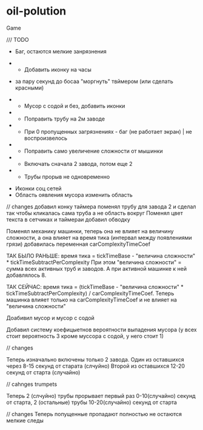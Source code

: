 # oil-polution
Game


/// TODO
- Баг, остаются мелкие занрязнения 
+ - Добавить иконку на часы 
- за пару секунд до босаа "моргнуть" твймером (или сделать красными)
+ - Мусор с содой и без, добавить иконки
+ - Поправить трубу на 2м заводе 
+ - При 0 пропущенных загрязнениях - баг (не работает экран) | не воспроизвелось
+ - Поправить само увеличение сложности от мышинки
+ - Включать сначала 2 завода, потом еще 2
+ - Трубы прорыв не одновременно
- Иконки соц сетей 
- Область оявления мусора изменить область 

// changes 
добавил конку таймера
поменял трубу для завода 2 и сделал так чтобы кликалась сама труба а не область вокруг
Поменял цвет текста в сетчиках и таймераи добавил обводку


Поменял механику машинки, теперь она не влияет на величину сложности, а она влияет на время тика (интервал между появлениями грязи)
добавилась переменная carComplexityTimeCoef

ТАК БЫЛО РАНЬШЕ: время тика = tickTimeBase - "величина сложности" * tickTimeSubtractPerComplexity
При этом "величина сложности" = сумма всех активных труб и заводов. А при активной машинке к ней добавлялось 8.

ТАК СЕЙЧАС: время тика = (tickTimeBase - "величина сложности" * tickTimeSubtractPerComplexity) / carComplexityTimeCoef.
Теперь машинка влияет только на carComplexityTimeCoef и не влияет на "величина сложности"

Доабивил мусор и мусор с содой

Добавил систему коефицыетнов вероятности выпадения мусора (у всех стоит вероятность 3 кроме муссора с содой, у него стоит 1) 

// changes

Теперь изначально включены только 2 завода. 
Один из оставшихся через 8-15 секунд от старата (слчуйно) 
Второй из оставшихся 12-20 секунд от старта (случайно)


// cahnges trumpets

Теперь 2 (слчуйно) трубы прорывает первый раз 0-10(случайно) секунд от старта,
        2 (остальные) трубы 10-20(случайно) секунд от старта 

// changes 
Теперь попущенные пропадают полностью не остаются мелкие следы  
